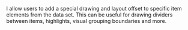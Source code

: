 I allow users to add a special drawing and layout offset to specific item elements from the data set. This can be useful for drawing dividers between items, highlights, visual grouping boundaries and more.